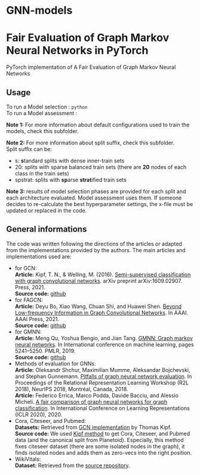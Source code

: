 # GNN-models

# Fair Evaluation of Graph Markov Neural Networks in PyTorch

PyTorch implementation of A Fair Evaluation of Graph Markov Neural Networks

## Usage

To run a Model selection : ```python ```<br/>
To run a Model assessment : 

**Note 1:** For more information about default configurations used to train the models, check this subfolder.

**Note 2:** For more information about split suffix, check this subfolder. <br/>
Split suffix can be:
- s: **s**tandard splits with dense inner-train sets
- 20: splits with sparse balanced train sets (there are **20** nodes of each class in the train sets)
- spstrat: splits with **sp**arse **strat**ified train sets

**Note 3:** results of model selection phases are provided for each split and each architecture evaluated. Model assessment uses them. If someone decides to re-calculate the best hyperparameter settings, the x-file must be updated or replaced in the code.

## General informations

The code was written following the directions of the articles or adapted from the implementations provided by the authors.
The main articles and implementations used are:
- for GCN:<br/>
**Article:** Kipf, T. N., & Welling, M. (2016). [Semi-supervised classification with graph convolutional networks](https://arxiv.org/pdf/1609.02907.pdf). arXiv preprint arXiv:1609.02907. 
Press, 2021.<br/>
**Source code:** [github](https://github.com/tkipf/pygcn)
- for FAGCN:<br/>
**Article:** Deyu Bo, Xiao Wang, Chuan Shi, and Huawei Shen. [Beyond Low-frequency Information in Graph Convolutional Networks](https://ojs.aaai.org/index.php/AAAI/article/view/16514). In AAAI. AAAI Press, 2021.<br/>
**Source code:** [github](https://github.com/bdy9527/FAGCN)
- for GMNN:<br/>**Article:** Meng Qu, Yoshua Bengio, and Jian Tang. [GMNN: Graph markov neural networks](http://proceedings.mlr.press/v97/qu19a/qu19a.pdf). In International conference on machine learning, pages 5241–5250. PMLR, 2019.<br/>
**Source code:** [github](https://github.com/DeepGraphLearning/GMNN)
- Methods of evaluation for GNNs:<br/>
**Article:** Oleksandr Shchur, Maximilian Mumme, Aleksandar Bojchevski, and Stephan Gunnemann. [Pitfalls of graph neural network evaluation](https://arxiv.org/pdf/1811.05868.pdf). In Proceedings of the Relational Representation Learning Workshop (R2L 2018), NeurIPS 2018, Montréal, Canada, 2018.<br/>
**Article:** Federico Errica, Marco Podda, Davide Bacciu, and Alessio Micheli. [A fair comparison of graph neural networks for graph classification](https://arxiv.org/pdf/1912.09893.pdf). In International Conference on Learning Representations (ICLR 2020), 2020.
- Cora, Citeseer, and Pubmed:<br/>
**Datasets:** Retrieved from [GCN implementation](https://github.com/tkipf/gcn/tree/master/gcn/data) by Thomas Kipf.<br/>
**Source code:** We used [Kipf method](https://github.com/tkipf/gcn/blob/master/gcn/utils.py) to get Cora, Citeseer, and Pubmed data (and the canonical split from Planetoid). Especially, this method fixes citeseer dataset (there are some isolated nodes in the graph), it finds isolated nodes and adds them as zero-vecs into the right position.
- WikiVitals:<br/>
**Dataset:** Retrieved from the [source repository](https://github.com/ToineSayan/wikivitals-lvl5-dataset).
